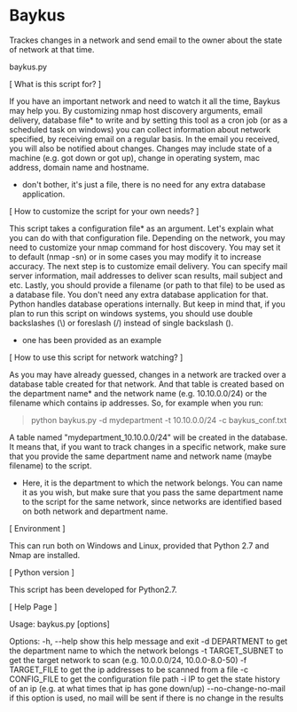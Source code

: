 # Baykus
Trackes changes in a network and send email to the owner about the state of network at that time.

baykus.py

[ What is this script for? ] 

If you have an important network and need to watch it all the time, Baykus may help you. By customizing nmap host discovery arguments, email delivery, database file* to write and by setting this tool as a cron job (or as a scheduled task on windows) you can collect information about network specified, by receiving email on a regular basis. In the email you received, you will also be notified about changes. Changes may include state of a machine (e.g. got down or got up), change in operating system, mac address, domain name and hostname.

* don't bother, it's just a file, there is no need for any extra database application.




[ How to customize the script for your own needs? ] 

This script takes a configuration file* as an argument. Let's explain what you can do with that configuration file. Depending on the network, you may need to customize your nmap command for host discovery. You may set it to default (nmap -sn) or in some cases you may modify it to increase accuracy. The next step is to customize email delivery. You can specify mail server information, mail addresses to deliver scan results, mail subject and etc. Lastly, you should provide a filename (or path to that file) to be used as a database file. You don't need any extra database application for that. Python handles database operations internally. But keep in mind that, if you plan to run this script on windows systems, you should use double backslashes (\\) or foreslash (/) instead of single backslash (\).   

* one has been provided as an example




[ How to use this script for network watching? ]

As you may have already guessed, changes in a network are tracked over a database table created for that network. And that table is created based on the department name* and the network name (e.g. 10.10.0.0/24) or the filename which contains ip addresses. So, for example when you run:

> python baykus.py -d mydepartment -t 10.10.0.0/24 -c baykus_conf.txt 

A table named "mydepartment_10.10.0.0/24" will be created in the database. It means that, if you want to track changes in a specific network, make sure that you provide the same department name and network name (maybe filename) to the script.  

* Here, it is the department to which the network belongs. You can name it as you wish, but make sure that you pass the same department name to the script for the same network, since networks are identified based on both network and department name.



[ Environment ]

This can run both on Windows and Linux, provided that Python 2.7 and Nmap are installed.


[ Python version ]

This script has been developed for Python2.7.


[ Help Page ]

Usage: baykus.py [options]

Options:
  -h, --help           show this help message and exit
  -d DEPARTMENT        to get the department name to which the network belongs
  -t TARGET_SUBNET     to get the target network to scan (e.g. 10.0.0.0/24,
                       10.0.0-8.0-50)
  -f TARGET_FILE       to get the ip addresses to be scanned from a file
  -c CONFIG_FILE       to get the configuration file path
  -i IP                to get the state history of an ip (e.g. at what times
                       that ip has gone down/up)
  --no-change-no-mail  if this option is used, no mail will be sent if there
                       is no change in the results
